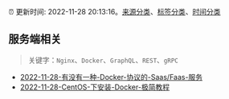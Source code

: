 :alarm_clock: 更新时间: 2022-11-28 20:13:16。[来源分类](../README.md)、[标签分类](../TAGS.md)、[时间分类](../TIMELINE.md)

## 服务端相关


> 关键字：`Nginx`、`Docker`、`GraphQL`、`REST`、`gRPC`



- [2022-11-28-有没有一种-Docker-协议的-Saas/Faas-服务](https://www.v2ex.com/t/898641) 
- [2022-11-28-CentOS-下安装-Docker-极简教程](https://toutiao.io/k/t9yi9em) 